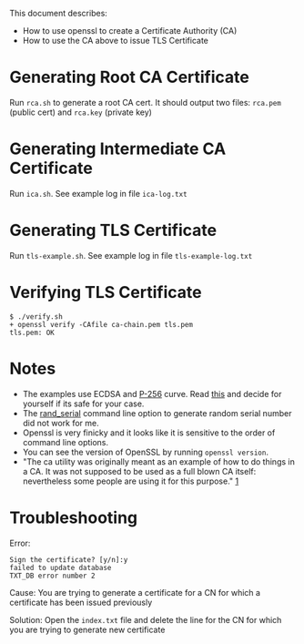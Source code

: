 This document describes:  
- How to use openssl to create a Certificate Authority (CA)  
- How to use the CA above to issue TLS Certificate  

# Generating Root CA Certificate
Run `rca.sh` to generate a root CA cert. It should output two files: `rca.pem` (public cert) and `rca.key` (private key)

# Generating Intermediate CA Certificate
Run `ica.sh`. See example log in file `ica-log.txt`

# Generating TLS Certificate
Run `tls-example.sh`. See example log in file `tls-example-log.txt`

# Verifying TLS Certificate
```
$ ./verify.sh
+ openssl verify -CAfile ca-chain.pem tls.pem
tls.pem: OK
```

# Notes
- The examples use ECDSA and [P-256](https://security.stackexchange.com/questions/78621/which-elliptic-curve-should-i-use) curve. Read [this](https://github.com/nodejs/node/issues/1495) and decide for yourself if its safe for your case.  
- The [rand_serial](https://www.openssl.org/docs/manmaster/man1/ca.html) command line option to generate random serial number did not work for me.  
- Openssl is very finicky and it looks like it is sensitive to the order of command line options.  
- You can see the version of OpenSSL by running `openssl version`.  
- "The ca utility was originally meant as an example of how to do things in a CA. It was not supposed to be used as a full blown CA itself: nevertheless some people are using it for this purpose." [1](https://www.openssl.org/docs/manmaster/man1/ca.html)
 
# Troubleshooting
Error:
```
Sign the certificate? [y/n]:y
failed to update database
TXT_DB error number 2
```

Cause:
You are trying to generate a certificate for a CN for which a certificate has been issued previously

Solution:
Open the `index.txt` file and delete the line for the CN for which you are trying to generate new certificate
